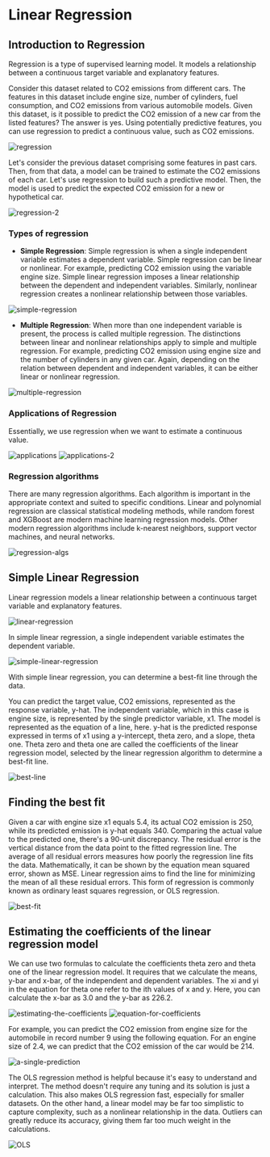 # Linear Regression
## Introduction to Regression
Regression is a type of supervised learning model. It models a relationship between a continuous target variable and explanatory features.

Consider this dataset related to CO2 emissions from different cars. The features in this dataset include engine size, number of cylinders, fuel consumption, and CO2 emissions from various automobile models. Given this dataset, is it possible to predict the CO2 emission of a new car from the listed features? The answer is yes. Using potentially predictive features, you can use regression to predict a continuous value, such as CO2 emissions.

![regression](images/videoframe_44651.png)

Let's consider the previous dataset comprising some features in past cars. Then, from that data, a model can be trained to estimate the CO2 emissions of each car. Let's use regression to build such a predictive model. Then, the model is used to predict the expected CO2 emission for a new or hypothetical car.

![regression-2](images/videoframe_63316.png)

### Types of regression

- **Simple Regression**: Simple regression is when a single independent variable estimates a dependent variable. Simple regression can be linear or nonlinear. For example, predicting CO2 emission using the variable engine size. Simple linear regression imposes a linear relationship between the dependent and independent variables. Similarly, nonlinear regression creates a nonlinear relationship between those variables.

![simple-regression](images/videoframe_96580.png)

- **Multiple Regression**: When more than one independent variable is present, the process is called multiple regression. The distinctions between linear and nonlinear relationships apply to simple and multiple regression. For example, predicting CO2 emission using engine size and the number of cylinders in any given car. Again, depending on the relation between dependent and independent variables, it can be either linear or nonlinear regression.

![multiple-regression](images/videoframe_125688.png)

### Applications of Regression
Essentially, we use regression when we want to estimate a continuous value.

![applications](images/videoframe_170980.png)
![applications-2](images/videoframe_203732.png)

### Regression algorithms
There are many regression algorithms. Each algorithm is important in the appropriate context and suited to specific conditions. Linear and polynomial regression are classical statistical modeling methods, while random forest and XGBoost are modern machine learning regression models. Other modern regression algorithms include k-nearest neighbors, support vector machines, and neural networks.

![regression-algs](images/videoframe_230174.png)

## Simple Linear Regression
Linear regression models a linear relationship between a continuous target variable and explanatory features.

![linear-regression](images/videoframe_39755.png)

In simple linear regression, a single independent variable estimates the dependent variable.

![simple-linear-regression](images/videoframe_47752.png)

With simple linear regression, you can determine a best-fit line through the data.

You can predict the target value, CO2 emissions, represented as the response variable, y-hat. The independent variable, which in this case is engine size, is represented by the single predictor variable, x1. The model is represented as the equation of a line, here. y-hat is the predicted response expressed in terms of x1 using a y-intercept, theta zero, and a slope, theta one. Theta zero and theta one are called the coefficients of the linear regression model, selected by the linear regression algorithm to determine a best-fit line.

![best-line](images/videoframe_111810.png)

## Finding the best fit
Given a car with engine size x1 equals 5.4, its actual CO2 emission is 250, while its predicted emission is y-hat equals 340. Comparing the actual value to the predicted one, there's a 90-unit discrepancy. The residual error is the vertical distance from the data point to the fitted regression line. The average of all residual errors measures how poorly the regression line fits the data. Mathematically, it can be shown by the equation mean squared error, shown as MSE. Linear regression aims to find the line for minimizing the mean of all these residual errors. This form of regression is commonly known as ordinary least squares regression, or OLS regression.

![best-fit](images/videoframe_161948.png)

## Estimating the coefficients of the linear regression model

We can use two formulas to calculate the coefficients theta zero and theta one of the linear regression model. It requires that we calculate the means, y-bar and x-bar, of the independent and dependent variables. The xi and yi in the equation for theta one refer to the ith values of x and y. Here, you can calculate the x-bar as 3.0 and the y-bar as 226.2.

![estimating-the-coefficients](images/videoframe_209525.png)
![equation-for-coefficients](images/Captura%20de%20pantalla%202025-03-11%20062251.png)

For example, you can predict the CO2 emission from engine size for the automobile in record number 9 using the following equation. For an engine size of 2.4, we can predict that the CO2 emission of the car would be 214.

![a-single-prediction](images/videoframe_234755.png)

The OLS regression method is helpful because it's easy to understand and interpret. The method doesn't require any tuning and its solution is just a calculation. This also makes OLS regression fast, especially for smaller datasets. On the other hand, a linear model may be far too simplistic to capture complexity, such as a nonlinear relationship in the data. Outliers can greatly reduce its accuracy, giving them far too much weight in the calculations.

![OLS](images/videoframe_259263.png)